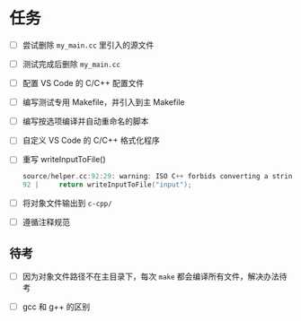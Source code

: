 # 任务

- [ ] 尝试删除 `my_main.cc` 里引入的源文件  

- [ ] 测试完成后删除 `my_main.cc`  

- [ ] 配置 VS Code 的 C/C++ 配置文件  

- [ ] 编写测试专用 Makefile，并引入到主 Makefile  

- [ ] 编写按选项编译并自动重命名的脚本  

- [ ] 自定义 VS Code 的 C/C++ 格式化程序  

- [ ] 重写 writeInputToFile()  
    ```cpp
    source/helper.cc:92:29: warning: ISO C++ forbids converting a string constant to ‘char*’ [-Wwrite-strings]
    92 |     return writeInputToFile("input");
    ```

- [ ] 将对象文件输出到 `c-cpp/`  

- [ ] 遵循注释规范  

## 待考
- [ ] 因为对象文件路径不在主目录下，每次 `make` 都会编译所有文件，解决办法待考  

- [ ] gcc 和 g++ 的区别  